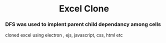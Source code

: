 <div align="center"><h1> Excel Clone</h1></div>

<h3> DFS was used to implent parent child dependancy among cells </h3>
cloned excel using electron , ejs, javascript, css, html etc
